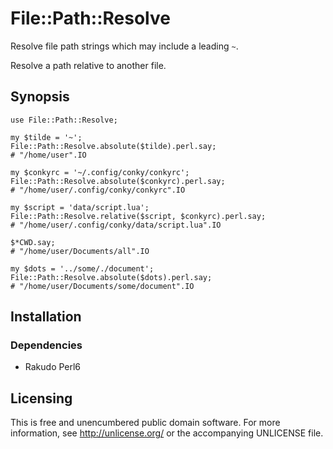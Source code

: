 # File::Path::Resolve

Resolve file path strings which may include a leading `~`.

Resolve a path relative to another file.


## Synopsis

```perl6
use File::Path::Resolve;

my $tilde = '~';
File::Path::Resolve.absolute($tilde).perl.say;
# "/home/user".IO

my $conkyrc = '~/.config/conky/conkyrc';
File::Path::Resolve.absolute($conkyrc).perl.say;
# "/home/user/.config/conky/conkyrc".IO

my $script = 'data/script.lua';
File::Path::Resolve.relative($script, $conkyrc).perl.say;
# "/home/user/.config/conky/data/script.lua".IO

$*CWD.say;
# "/home/user/Documents/all".IO

my $dots = '../some/./document';
File::Path::Resolve.absolute($dots).perl.say;
# "/home/user/Documents/some/document".IO
```


## Installation

### Dependencies

- Rakudo Perl6


Licensing
---------

This is free and unencumbered public domain software. For more
information, see http://unlicense.org/ or the accompanying UNLICENSE file.
